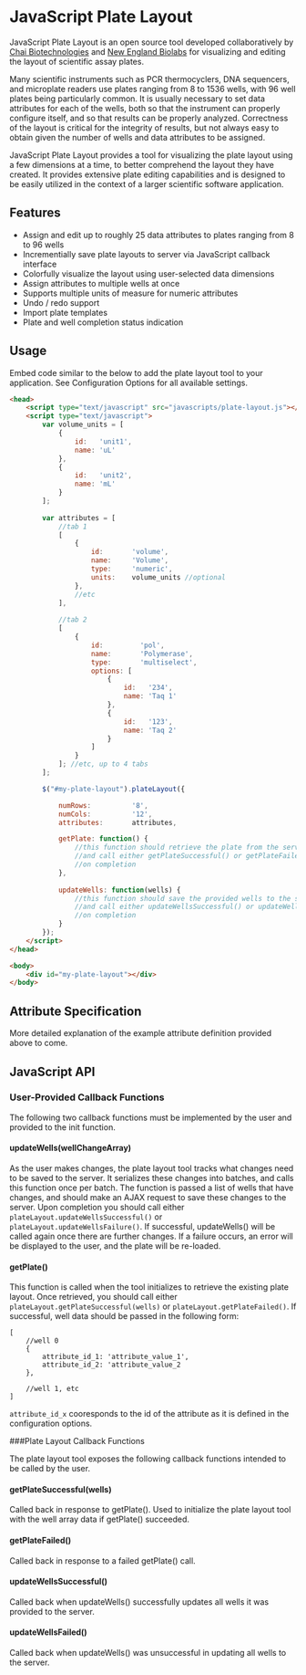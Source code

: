 # JavaScript Plate Layout
JavaScript Plate Layout is an open source tool developed collaboratively by [Chai Biotechnologies](www.chaibio.com) and [New England Biolabs](www.neb.com) for visualizing and editing the layout of scientific assay plates.

Many scientific instruments such as PCR thermocyclers, DNA sequencers, and microplate readers use plates ranging from 8 to 1536 wells, with 96 well plates being particularly common. It is usually necessary to set data attributes for each of the wells, both so that the instrument can properly configure itself, and so that results can be properly analyzed. Correctness of the layout is critical for the integrity of results, but not always easy to obtain given the number of wells and data attributes to be assigned.

JavaScript Plate Layout provides a tool for visualizing the plate layout using a few dimensions at a time, to better comprehend the layout they have created. It provides extensive plate editing capabilities and is designed to be easily utilized in the context of a larger scientific software application.

## Features
* Assign and edit up to roughly 25 data attributes to plates ranging from 8 to 96 wells
* Incrementially save plate layouts to server via JavaScript callback interface
* Colorfully visualize the layout using user-selected data dimensions
* Assign attributes to multiple wells at once
* Supports multiple units of measure for numeric attributes
* Undo / redo support
* Import plate templates
* Plate and well completion status indication

## Usage
Embed code similar to the below to add the plate layout tool to your application. See Configuration Options for all available settings.

```html
<head>
	<script type="text/javascript" src="javascripts/plate-layout.js"></script>
	<script type="text/javascript">
		var volume_units = [
			{
				id:   'unit1',
				name: 'uL'
			},
			{
				id:   'unit2',
				name: 'mL'
			}
		];
		
		var attributes = [
			//tab 1
			[
				{
					id:       'volume',
					name:     'Volume',
					type:     'numeric',
					units:    volume_units //optional
				},
				//etc
			],
	
			//tab 2
			[
				{
					id:         'pol',
					name:       'Polymerase',
					type:       'multiselect',
					options: [
						{
							id:   '234',
							name: 'Taq 1'
						},
						{
							id:   '123',
							name: 'Taq 2'
						}
					]
				}
			]; //etc, up to 4 tabs
		];

		$("#my-plate-layout").plateLayout({

			numRows:          '8',
			numCols:          '12',
			attributes:       attributes,

			getPlate: function() {
				//this function should retrieve the plate from the server
				//and call either getPlateSuccessful() or getPlateFailed()
				//on completion
			},
			
			updateWells: function(wells) {
				//this function should save the provided wells to the server
				//and call either updateWellsSuccessful() or updateWellsFailed()
				//on completion
			}	
		});
	</script>
</head>

<body>    
    <div id="my-plate-layout"></div>
</body>
```

## Attribute Specification
More detailed explanation of the example attribute definition provided above to come.

## JavaScript API
### User-Provided Callback Functions
The following two callback functions must be implemented by the user and provided to the init function.

#### updateWells(wellChangeArray)
As the user makes changes, the plate layout tool tracks what changes need to be saved to the server. It serializes these changes into batches, and calls this function once per batch. The
function is passed a list of wells that have changes, and should make an AJAX request to save these changes to the server. Upon completion you should call either `plateLayout.updateWellsSuccessful()` or `plateLayout.updateWellsFailure()`. If successful, updateWells() will be called again once there are further changes. If a failure occurs, an error will be displayed to the user, and the plate will be re-loaded.

#### getPlate()
This function is called when the tool initializes to retrieve the existing plate layout. Once retrieved, you should call either `plateLayout.getPlateSuccessful(wells)` or `plateLayout.getPlateFailed()`. If successful, well data should be passed in the following form:

```
[
	//well 0
	{
		attribute_id_1: 'attribute_value_1',
		attribute_id_2: 'attribute_value_2
	},
	
	//well 1, etc
]
```
`attribute_id_x` cooresponds to the id of the attribute as it is defined in the configuration options.

###Plate Layout Callback Functions

The plate layout tool exposes the following callback functions intended to be called by the user.

#### getPlateSuccessful(wells)
Called back in response to getPlate(). Used to initialize the plate layout tool with the well array data if getPlate() succeeded.

#### getPlateFailed()
Called back in response to a failed getPlate() call.

#### updateWellsSuccessful()
Called back when updateWells() successfully updates all wells it was provided to the server.

#### updateWellsFailed()
Called back when updateWells() was unsuccessful in updating all wells to the server.


